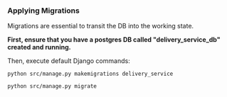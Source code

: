 ### Applying Migrations
Migrations are essential to transit the DB into the working state. 

**First, ensure that you have a postgres DB called "delivery_service_db" created and running.**

Then, execute default Django commands:

`python src/manage.py makemigrations delivery_service`

`python src/manage.py migrate`